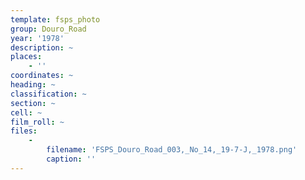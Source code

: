 ```yaml
---
template: fsps_photo
group: Douro_Road
year: '1978'
description: ~
places:
    - ''
coordinates: ~
heading: ~
classification: ~
section: ~
cell: ~
film_roll: ~
files:
    -
        filename: 'FSPS_Douro_Road_003,_No_14,_19-7-J,_1978.png'
        caption: ''
---
```

